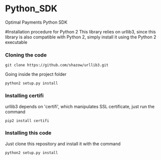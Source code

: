 # Python_SDK
Optimal Payments Python SDK

#Installation procedure for Python 2
This library relies on urllib3, since this library is also compatible with Python 2, simply install it using the Python 2 executable

### Cloning the code
`git clone https://github.com/shazow/urllib3.git`

Going inside the project folder

`python2 setup.py install`

### Installing certifi
urllib3 depends on 'certifi', which manipulates SSL certificate, just run the command

`pip2 install certifi`

### Installing this code
Just clone this repository and install it with the command

`python2 setup.py install`